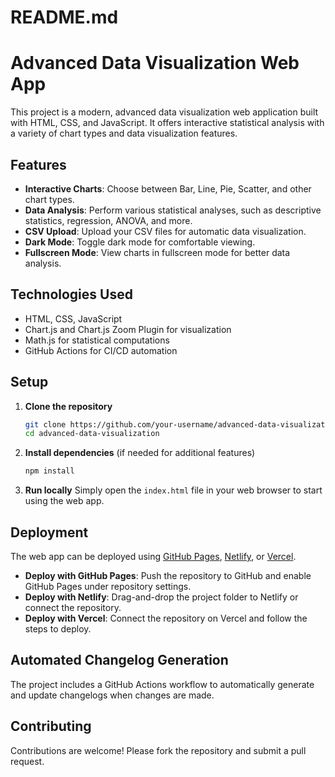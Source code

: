 # README.md

# Advanced Data Visualization Web App

This project is a modern, advanced data visualization web application built with HTML, CSS, and JavaScript. It offers interactive statistical analysis with a variety of chart types and data visualization features.

## Features

- **Interactive Charts**: Choose between Bar, Line, Pie, Scatter, and other chart types.
- **Data Analysis**: Perform various statistical analyses, such as descriptive statistics, regression, ANOVA, and more.
- **CSV Upload**: Upload your CSV files for automatic data visualization.
- **Dark Mode**: Toggle dark mode for comfortable viewing.
- **Fullscreen Mode**: View charts in fullscreen mode for better data analysis.

## Technologies Used

- HTML, CSS, JavaScript
- Chart.js and Chart.js Zoom Plugin for visualization
- Math.js for statistical computations
- GitHub Actions for CI/CD automation

## Setup

1. **Clone the repository**
   ```sh
   git clone https://github.com/your-username/advanced-data-visualization.git
   cd advanced-data-visualization
   ```

2. **Install dependencies** (if needed for additional features)
   ```sh
   npm install
   ```

3. **Run locally**
   Simply open the `index.html` file in your web browser to start using the web app.

## Deployment

The web app can be deployed using [GitHub Pages](https://pages.github.com/), [Netlify](https://www.netlify.com/), or [Vercel](https://vercel.com/).

- **Deploy with GitHub Pages**: Push the repository to GitHub and enable GitHub Pages under repository settings.
- **Deploy with Netlify**: Drag-and-drop the project folder to Netlify or connect the repository.
- **Deploy with Vercel**: Connect the repository on Vercel and follow the steps to deploy.

## Automated Changelog Generation

The project includes a GitHub Actions workflow to automatically generate and update changelogs when changes are made.

## Contributing

Contributions are welcome! Please fork the repository and submit a pull request.
